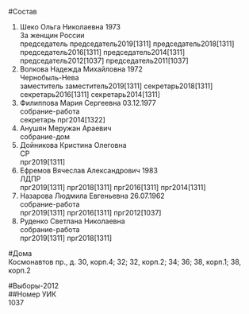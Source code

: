#Состав  
1. Шеко Ольга Николаевна 1973  
    За женщин России  
    председатель председатель2019[1311] председатель2018[1311] председатель2016[1311] председатель2014[1311] председатель2012[1037] председатель2011[1037]  
2. Волкова Надежда Михайловна 1972  
    Чернобыль-Нева  
    заместитель заместитель2019[1311] секретарь2018[1311] секретарь2016[1311] секретарь2014[1311]  
3. Филиппова Мария Сергеевна 03.12.1977  
    собрание-работа  
    секретарь прг2014[1322]  
4. Анушян Меружан Араевич  
    собрание-дом  
5. Дойникова Кристина Олеговна  
    СР  
    прг2019[1311]  
6. Ефремов Вячеслав Александрович 1983  
    ЛДПР  
    прг2019[1311] прг2018[1311] прг2016[1311] прг2014[1311]  
7. Назарова Людмила Евгеньевна 26.07.1962  
    собрание-работа  
    прг2019[1311] прг2016[1311] прг2012[1037]  
8. Руденко Светлана Николаевна  
    собрание-работа  
    прг2019[1311] прг2018[1311]  
  
#Дома  
Космонавтов пр., д. 30, корп.4; 32; 32, корп.2; 34; 36; 38, корп.1; 38, корп.2  
  
#Выборы-2012  
##Номер УИК  
1037  
